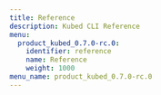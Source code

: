 ```yaml
---
title: Reference
description: Kubed CLI Reference
menu:
  product_kubed_0.7.0-rc.0:
    identifier: reference
    name: Reference
    weight: 1000
menu_name: product_kubed_0.7.0-rc.0
---
```

